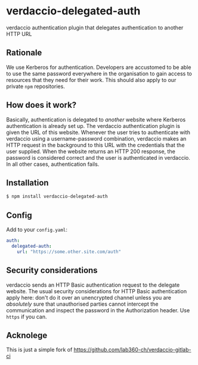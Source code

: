 # verdaccio-delegated-auth

verdaccio authentication plugin that delegates authentication to another HTTP URL

## Rationale

We use Kerberos for authentication. Developers are accustomed to be able to use
the same password everywhere in the organisation to gain access to resources
that they need for their work. This should also apply to our private `npm`
repositories.

## How does it work?

Basically, authentication is delegated to *another* website where Kerberos
authentication is already set up. The verdaccio authentication plugin is given
the URL of this website. Whenever the user tries to authenticate with verdaccio
using a username-password combination, verdaccio makes an HTTP request in the
background to this URL with the credentials that the user supplied. When the
website returns an HTTP 200 response, the password is considered correct and
the user is authenticated in verdaccio. In all other cases, authentication fails.

## Installation

```sh
$ npm install verdaccio-delegated-auth
```

## Config

Add to your `config.yaml`:

```yaml
auth:
  delegated-auth:
    url: "https://some.other.site.com/auth"
```

## Security considerations

verdaccio sends an HTTP Basic authentication request to the delegate website. The
usual security considerations for HTTP Basic authentication apply here: don't
do it over an unencrypted channel unless you are *absolutely* sure that
unauthorised parties cannot intercept the communication and inspect the
password in the Authorization header. Use `https` if you can. 


## Acknolege

This is just a simple fork of https://github.com/lab360-ch/verdaccio-gitlab-ci